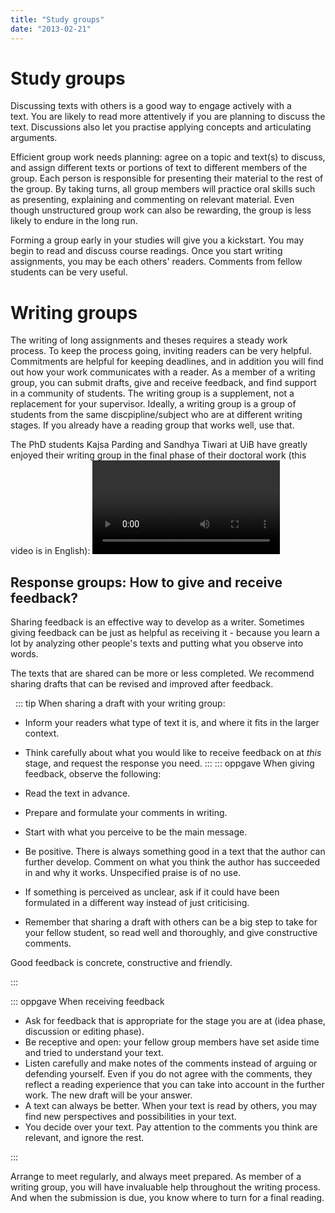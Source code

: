 ```yaml
---
title: "Study groups"
date: "2013-02-21"
---
```


# Study groups

Discussing texts with others is a good way to engage actively with a text. You are likely to read more attentively if you are planning to discuss the text. Discussions also let you practise applying concepts and articulating arguments.

Efficient group work needs planning: agree on a topic and text(s) to discuss, and assign different texts or portions of text to different members of the group. Each person is responsible for presenting their material to the rest of the group. By taking turns, all group members will practice oral skills such as presenting, explaining and commenting on relevant material. Even though unstructured group work can also be rewarding, the group is less likely to endure in the long run. 

Forming a group early in your studies will give you a kickstart. You may begin to read and discuss course readings. Once you start writing assignments, you may be each others' readers. Comments from fellow students can be very useful.

# Writing groups 

The writing of long assignments and theses requires a steady work process. To keep the process going, inviting readers can be very helpful. Commitments are helpful for keeping deadlines, and in addition you will find out how your work communicates with a reader. As a member of a writing group, you can submit drafts, give and receive feedback, and find support in a community of students. The writing group is a supplement, not a replacement for your supervisor. Ideally, a writing group is a group of students from the same discpipline/subject who are at different writing stages. If you already have a reading group that works well, use that.

The PhD students Kajsa Parding and Sandhya Tiwari at UiB have greatly enjoyed their writing group in the final phase of their doctoral work (this video is in English):
<Video id="pbH-PqsYxK8" />

## Response groups: How to give and receive feedback?

Sharing feedback is an effective way to develop as a writer. Sometimes giving feedback can be just as helpful as receiving it - because you learn a lot by analyzing other people's texts and putting what you observe into words.

The texts that are shared can be more or less completed. We recommend sharing drafts that can be revised and improved after feedback. 

 
::: tip When sharing a draft with your writing group:
- Inform your readers what type of text it is, and where it fits in the larger context.
- Think carefully about what you would like to receive feedback on at _this_ stage, and request the response you need.
:::
::: oppgave When giving feedback, observe the following:

- Read the text in advance.
- Prepare and formulate your comments in writing.
- Start with what you perceive to be the main message.
- Be positive. There is always something good in a text that the author can further develop. Comment on what you think the author has succeeded in and why it works. Unspecified praise is of no use.
- If something is perceived as unclear, ask if it could have been formulated in a different way instead of just criticising.
- Remember that sharing a draft with others can be a big step to take for your fellow student, so read well and thoroughly, and give constructive comments.

Good feedback is concrete, constructive and friendly.

::: 

::: oppgave When receiving feedback

- Ask for feedback that is appropriate for the stage you are at (idea phase, discussion or editing phase).
- Be receptive and open: your fellow group members have set aside time and tried to understand your text.
- Listen carefully and make notes of the comments instead of arguing or defending yourself. Even if you do not agree with the comments, they reflect a reading experience that you can take into account in the further work. The new draft will be your answer.
- A text can always be better. When your text is read by others, you may find new perspectives and possibilities in your text.
- You decide over your text. Pay attention to the comments you think are relevant, and ignore the rest.

:::

Arrange to meet regularly, and always meet prepared. As member of a writing group, you will have invaluable help throughout the writing process. And when the submission is due, you know where to turn for a final reading.

<Figure
  src="/images/kategori_studier5-1.jpg"
  alt="Study group discussing an academic text"
  caption="Study group. Photo: NHH"
  type="right"
/>


